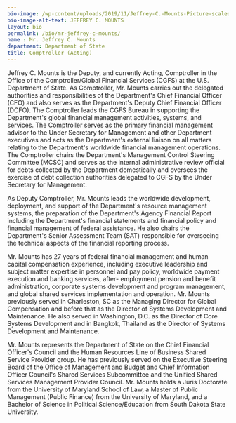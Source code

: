 ```yaml
---
bio-image: /wp-content/uploads/2019/11/Jeffrey-C.-Mounts-Picture-scaled.jpg
bio-image-alt-text: JEFFREY C. MOUNTS
layout: bio
permalink: /bio/mr-jeffrey-c-mounts/
name : Mr. Jeffrey C. Mounts
department: Department of State
title: Comptroller (Acting)
---
```


Jeffrey C. Mounts is the Deputy, and currently Acting, Comptroller in the Office of the Comptroller/Global Financial Services (CGFS) at the U.S. Department of State. As Comptroller, Mr. Mounts carries out the delegated authorities and responsibilities of the Department's Chief Financial Officer (CFO) and also serves as the Department's Deputy Chief Financial Officer (DCFO). The Comptroller leads the CGFS Bureau in
supporting the Department's global financial management activities, systems, and services. The Comptroller serves as the primary financial management advisor to the Under Secretary for Management and other Department executives and acts as the Department's external liaison on all matters relating to the Department's worldwide financial management operations. The Comptroller chairs the Department's Management Control Steering Committee (MCSC) and serves as the internal administrative review official for debts collected by the Department domestically and oversees the exercise of debt collection authorities delegated to CGFS by the Under Secretary for Management.

As Deputy Comptroller, Mr. Mounts leads the worldwide development, deployment, and support of the Department's resource management systems, the preparation of the Department's Agency Financial Report including the Department's financial statements and financial policy and financial management of federal assistance. He also chairs the Department's Senior Assessment Team (SAT) responsible for overseeing the technical
aspects of the financial reporting process.

Mr. Mounts has 27 years of federal financial management and human capital compensation experience, including executive leadership and subject matter expertise in personnel and pay policy, worldwide payment execution and banking services, after- employment pension and benefit administration, corporate systems development and program management, and global shared services implementation and operation. Mr.
Mounts previously served in Charleston, SC as the Managing Director for Global Compensation and before that as the Director of Systems Development and Maintenance. He also served in Washington, D.C. as the Director of Core Systems Development and in Bangkok, Thailand as the Director of Systems Development and Maintenance.

Mr. Mounts represents the Department of State on the Chief Financial Officer's Council and the Human Resources Line of Business Shared Service Provider group. He has previously served on the Executive Steering Board of the Office of Management and Budget and Chief Information Officer Council's Shared Services Subcommittee and the Unified Shared Services Management Provider Council. Mr. Mounts holds a Juris Doctorate from the University of Maryland School of Law, a Master of Public Management (Public Finance) from the University of Maryland, and a Bachelor of Science in Political Science/Education from South Dakota State University.
